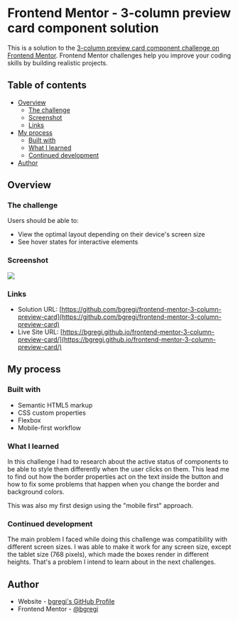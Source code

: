 # Frontend Mentor - 3-column preview card component solution

This is a solution to the [3-column preview card component challenge on Frontend Mentor](https://www.frontendmentor.io/challenges/3column-preview-card-component-pH92eAR2-). Frontend Mentor challenges help you improve your coding skills by building realistic projects. 

## Table of contents

- [Overview](#overview)
  - [The challenge](#the-challenge)
  - [Screenshot](#screenshot)
  - [Links](#links)
- [My process](#my-process)
  - [Built with](#built-with)
  - [What I learned](#what-i-learned)
  - [Continued development](#continued-development)
- [Author](#author)

## Overview

### The challenge

Users should be able to:

- View the optimal layout depending on their device's screen size
- See hover states for interactive elements

### Screenshot

![](./screenshot.jpg)

### Links

- Solution URL: [https://github.com/bgregi/frontend-mentor-3-column-preview-card](https://github.com/bgregi/frontend-mentor-3-column-preview-card)
- Live Site URL: [https://bgregi.github.io/frontend-mentor-3-column-preview-card/](https://bgregi.github.io/frontend-mentor-3-column-preview-card/)

## My process

### Built with

- Semantic HTML5 markup
- CSS custom properties
- Flexbox
- Mobile-first workflow

### What I learned

In this challenge I had to research about the active status of components to be able to style them differently when the user clicks on them. This lead me to find out how the border properties act on the text inside the button and how to fix some problems that happen when you change the border and background colors.

This was also my first design using the "mobile first" approach.

### Continued development

The main problem I faced while doing this challenge was compatibility with different screen sizes. I was able to make it work for any screen size, except the tablet size (768 pixels), which made the boxes render in different heights. That's a problem I intend to learn about in the next challenges.

## Author

- Website - [bgregi's GitHub Profile](https://github.com/bgregi)
- Frontend Mentor - [@bgregi](https://www.frontendmentor.io/profile/bgregi)
